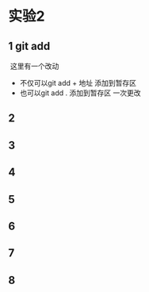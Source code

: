 # 实验2

## 1 git add

​	这里有一个改动

* 不仅可以git add + 地址 添加到暂存区
* 也可以git add . 添加到暂存区
一次更改
## 2

## 3

## 4

## 5

## 6

## 7

## 8